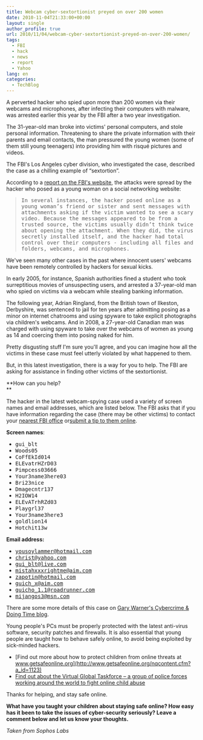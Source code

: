 ```yaml
---
title: Webcam cyber-sextortionist preyed on over 200 women
date: 2010-11-04T21:33:00+00:00
layout: single
author_profile: true
url: 2010/11/04/webcam-cyber-sextortionist-preyed-on-over-200-women/
tags:
  - FBI
  - hack
  - news
  - report
  - Yahoo
lang: en
categories: 
  - TechBlog
---
```

A perverted hacker who spied upon more than 200 women via their webcams and microphones, after infecting their computers with malware, was arrested earlier this year by the FBI after a two year investigation.

The 31-year-old man broke into victims' personal computers, and stole personal information. Threatening to share the private information with their parents and email contacts, the man pressured the young women (some of them still young teenagers) into providing him with risqué pictures and videos.

The FBI's Los Angeles cyber division, who investigated the case, described the case as a chilling example of “sextortion”.

According to a [report on the FBI's website](http://www.fbi.gov/news/stories/2010/november/web-of-victims/web-of-victims), the attacks were spread by the hacker who posed as a young woman on a social networking website:

> <tt>In several instances, the hacker posed online as a young woman’s friend or sister and sent messages with attachments asking if the victim wanted to see a scary video. Because the messages appeared to be from a trusted source, the victims usually didn’t think twice about opening the attachment. When they did, the virus secretly installed itself, and the hacker had total control over their computers - including all files and folders, webcams, and microphones.</tt>

We've seen many other cases in the past where innocent users' webcams have been remotely controlled by hackers for sexual kicks.

In early 2005, for instance, Spanish authorities fined a student who took surreptitious movies of unsuspecting users, and arrested a 37-year-old man who spied on victims via a webcam while stealing banking information.

The following year, Adrian Ringland, from the British town of Ilkeston, Derbyshire, was sentenced to jail for ten years after admitting posing as a minor on internet chatrooms and using spyware to take explicit photographs via children's webcams. And in 2008, a 27-year-old Canadian man was charged with using spyware to take over the webcams of women as young as 14 and coercing them into posing naked for him.

Pretty disgusting stuff I'm sure you'll agree, and you can imagine how all the victims in these case must feel utterly violated by what happened to them.

But, in this latest investigation, there is a way for you to help. The FBI are asking for assistance in finding other victims of the sextortionist.

**How can you help?  
** 

The hacker in the latest webcam-spying case used a variety of screen names and email addresses, which are listed below. The FBI asks that if you have information regarding the case (there may be other victims) to contact your [nearest FBI office](http://www.fbi.gov/contact-us/field) or[submit a tip to them online](https://tips.fbi.gov/).

**Screen names**:

  * <tt>gui_blt</tt>
  * <tt>Woods05</tt>
  * <tt>CoFfEkId014</tt>
  * <tt>ELEvatrHZrD03</tt>
  * <tt>Pimpcess03666</tt>
  * <tt>Your3name3here03</tt>
  * <tt>Bri23nice</tt>
  * <tt>Dmagecntr137</tt>
  * <tt>H2IOW14</tt>
  * <tt>ELEvATrhRZd03</tt>
  * <tt>Playgrl37</tt>
  * <tt>Your3name3here3</tt>
  * <tt>goldlion14</tt>
  * <tt>Hotchit13w</tt>

**Email address:**

  * <tt>yousoylammer@hotmail.com</tt>
  * <tt>christ@yahoo.com</tt>
  * <tt>gui_blt@live.com</tt>
  * <tt>mistahxxxrightme@aim.com</tt>
  * <tt>zapotin@hotmail.com</tt>
  * <tt>guich_x@aim.com</tt>
  * <tt>guicho_1.1@roadrunner.com</tt>
  * <tt>mijangos3@msn.com</tt>

There are some more details of this case on [Gary Warner's Cybercrime & Doing Time blog](http://garwarner.blogspot.com/2010/11/sextortion-hacker-victims-sought-by-fbi.html).

Young people's PCs must be properly protected with the latest anti-virus software, security patches and firewalls. It is also essential that young people are taught how to behave safely online, to avoid being exploited by sick-minded hackers.

  * [Find out more about how to protect children from online threats at www.getsafeonline.org](http://www.getsafeonline.org/nqcontent.cfm?a_id=1123)
  * [Find out about the Virtual Global Taskforce – a group of police forces working around the world to fight online child abuse](http://www.virtualglobaltaskforce.com/)

Thanks for helping, and stay safe online.

**What have you taught your children about staying safe online? How easy has it been to take the issues of cyber-security seriously? Leave a comment below and let us know your thoughts.**

_Taken from Sophos Labs_